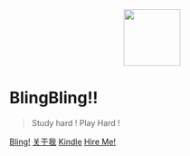 <div align="center"><img width="100px" src="http://dunwu.test.upcdn.net/images/others/zp.png"/></div>

# BlingBling!!

> Study hard ! Play Hard !

[Bling!](https://easterfan.github.io/blingbling/#/)
[关于我]()
[Kindle](https://easterfan.github.io/kindleNotes/)
[Hire Me!](README.md)
